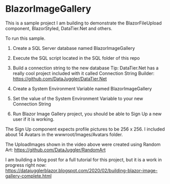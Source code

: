 # BlazorImageGallery
This is a sample project I am building to demonstrate the BlazorFileUpload component, BlazorStyled, DataTier.Net and others.

To run this sample. 

1. Create a SQL Server database named BlazorImageGallery
2. Execute the SQL script located in the SQL folder of this repo
3. Build a connection string to the new database
Tip: DataTier.Net has a really cool project included with it called Connection String Builder:
https://github.com/DataJuggler/DataTier.Net

4. Create a System Environment Variable named BlazorImageGallery
5. Set the value of the System Environment Variable to your new Connection String
6. Run Blazor Image Gallery project, you should be able to Sign Up a new user if it is working. 

The Sign Up component expects profile pictures to be 256 x 256. I included about 14 Avatars in the wwwroot/Images/Avatars folder.

The UploadImages shown in the video above were created using Random Art:
https://github.com/DataJuggler/RandomArt

I am building a blog post for a full tutorial for this project, but it is a work in progress right now:
https://datajugglerblazor.blogspot.com/2020/02/building-blazor-image-gallery-complete.html
